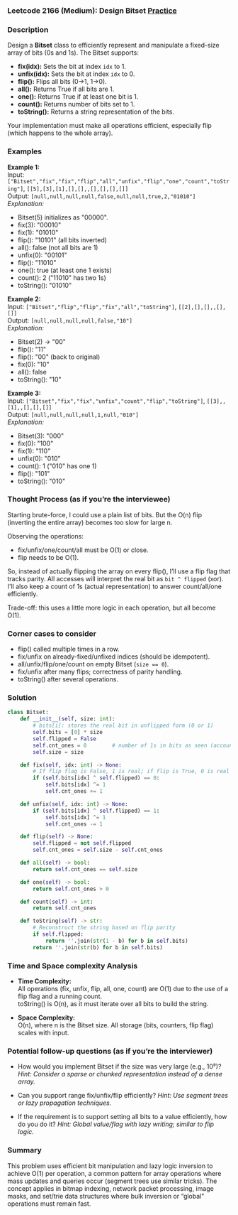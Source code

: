 ### Leetcode 2166 (Medium): Design Bitset [Practice](https://leetcode.com/problems/design-bitset)

### Description  
Design a **Bitset** class to efficiently represent and manipulate a fixed-size array of bits (0s and 1s). The Bitset supports:
- **fix(idx):** Sets the bit at index `idx` to 1.
- **unfix(idx):** Sets the bit at index `idx` to 0.
- **flip():** Flips all bits (0→1, 1→0).
- **all():** Returns True if all bits are 1.
- **one():** Returns True if at least one bit is 1.
- **count():** Returns number of bits set to 1.
- **toString():** Returns a string representation of the bits.

Your implementation must make all operations efficient, especially flip (which happens to the whole array).

### Examples  

**Example 1:**  
Input: `["Bitset","fix","fix","flip","all","unfix","flip","one","count","toString"]`, `[[5],[3],[1],[],[],,[],[],[],[]]`  
Output: `[null,null,null,null,false,null,null,true,2,"01010"]`  
*Explanation:*
- Bitset(5) initializes as "00000".
- fix(3): "00010"
- fix(1): "01010"
- flip(): "10101" (all bits inverted)
- all(): false (not all bits are 1)
- unfix(0): "00101"
- flip(): "11010"
- one(): true (at least one 1 exists)
- count(): 2 ("11010" has two 1s)
- toString(): "01010"

**Example 2:**  
Input: `["Bitset","flip","flip","fix","all","toString"]`, `[[2],[],[],,[],[]]`  
Output: `[null,null,null,null,false,"10"]`  
*Explanation:*
- Bitset(2) → "00"
- flip(): "11"
- flip(): "00" (back to original)
- fix(0): "10"
- all(): false
- toString(): "10"

**Example 3:**  
Input: `["Bitset","fix","fix","unfix","count","flip","toString"]`, `[[3],,[1],,[],[],[]]`  
Output: `[null,null,null,null,1,null,"010"]`  
*Explanation:*
- Bitset(3): "000"
- fix(0): "100"
- fix(1): "110"
- unfix(0): "010"
- count(): 1 ("010" has one 1)
- flip(): "101"
- toString(): "010"

### Thought Process (as if you’re the interviewee)  
Starting brute-force, I could use a plain list of bits. But the O(n) flip (inverting the entire array) becomes too slow for large n.

Observing the operations:
- fix/unfix/one/count/all must be O(1) or close.
- flip needs to be O(1).

So, instead of actually flipping the array on every flip(), I’ll use a flip flag that tracks parity. All accesses will interpret the real bit as `bit ^ flipped` (xor). I'll also keep a count of 1s (actual representation) to answer count/all/one efficiently.

Trade-off: this uses a little more logic in each operation, but all become O(1).

### Corner cases to consider  
- flip() called multiple times in a row.
- fix/unfix on already-fixed/unfixed indices (should be idempotent).
- all/unfix/flip/one/count on empty Bitset (`size == 0`).
- fix/unfix after many flips; correctness of parity handling.
- toString() after several operations.

### Solution

```python
class Bitset:
    def __init__(self, size: int):
        # bits[i]: stores the real bit in unflipped form (0 or 1)
        self.bits = [0] * size
        self.flipped = False
        self.cnt_ones = 0        # number of 1s in bits as seen (accounting for parity)
        self.size = size

    def fix(self, idx: int) -> None:
        # If flip flag is False, 1 is real; if flip is True, 0 is real '1'
        if (self.bits[idx] ^ self.flipped) == 0:
            self.bits[idx] ^= 1
            self.cnt_ones += 1

    def unfix(self, idx: int) -> None:
        if (self.bits[idx] ^ self.flipped) == 1:
            self.bits[idx] ^= 1
            self.cnt_ones -= 1

    def flip(self) -> None:
        self.flipped = not self.flipped
        self.cnt_ones = self.size - self.cnt_ones

    def all(self) -> bool:
        return self.cnt_ones == self.size

    def one(self) -> bool:
        return self.cnt_ones > 0

    def count(self) -> int:
        return self.cnt_ones

    def toString(self) -> str:
        # Reconstruct the string based on flip parity
        if self.flipped:
            return ''.join(str(1 - b) for b in self.bits)
        return ''.join(str(b) for b in self.bits)
```

### Time and Space complexity Analysis  

- **Time Complexity:**  
  All operations (fix, unfix, flip, all, one, count) are O(1) due to the use of a flip flag and a running count.  
  toString() is O(n), as it must iterate over all bits to build the string.

- **Space Complexity:**  
  O(n), where n is the Bitset size. All storage (bits, counters, flip flag) scales with input.

### Potential follow-up questions (as if you’re the interviewer)  

- How would you implement Bitset if the size was very large (e.g., 10⁹)?
  *Hint: Consider a sparse or chunked representation instead of a dense array.*

- Can you support range fix/unfix/flip efficiently?
  *Hint: Use segment trees or lazy propagation techniques.*

- If the requirement is to support setting all bits to a value efficiently, how do you do it?
  *Hint: Global value/flag with lazy writing; similar to flip logic.*

### Summary
This problem uses efficient bit manipulation and lazy logic inversion to achieve O(1) per operation, a common pattern for array operations where mass updates and queries occur (segment trees use similar tricks). The concept applies in bitmap indexing, network packet processing, image masks, and set/trie data structures where bulk inversion or “global” operations must remain fast.